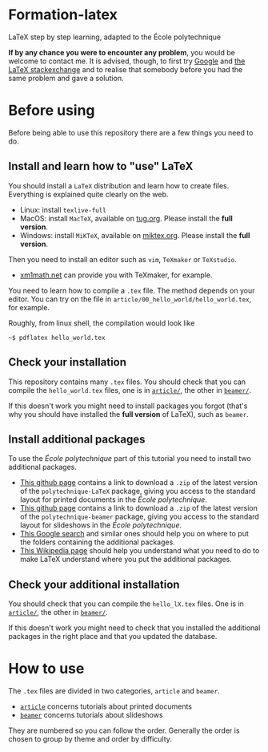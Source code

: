 # Formation-latex
LaTeX step by step learning, adapted to the École polytechnique

**If by any chance you were to encounter any problem**, you would be welcome to contact me. It is advised, though, to first try [Google](https://www.google.fr/) and [the LaTeX stackexchange](http://tex.stackexchange.com/) and to realise that somebody before you had the same problem and gave a solution.

# Before using

Before being able to use this repository there are a few things you need to do.

## Install and learn how to "use" LaTeX

You should install a `LaTeX` distribution and learn how to create files. Everything is explained quite clearly on the web.

* Linux: install `texlive-full`
* MacOS: install `MacTeX`, available on [tug.org](http://www.tug.org/mactex/). Please install the **full version**.
* Windows: install `MiKTeX`, available on [miktex.org](https://miktex.org/download). Please install the **full version**.

Then you need to install an editor such as `vim`, `TeXmaker` or `TeXstudio`.

* [xm1math.net](http://www.xm1math.net/texmaker/download_fr.html) can provide you with TeXmaker, for example.

You need to learn how to compile a `.tex` file. The method depends on your editor. You can try on the file in `article/00_hello_world/hello_world.tex`, for example.

Roughly, from linux shell, the compilation would look like

```
~$ pdflatex hello_world.tex
```

## Check your installation

This repository contains many `.tex` files. You should check that you can compile the `hello_world.tex` files, one is in [`article/`](article/00_hello_world/hello_world.tex), the other in [`beamer/`](beamer/00_hello_world/hello_world.tex).

If this doesn't work you might need to install packages you forgot (that's why you should have installed the **full version** of LaTeX), such as `beamer`.

## Install additional packages

To use the *École polytechnique* part of this tutorial you need to install two additional packages.

* [This github page](https://github.com/BinetReseau/polytechnique-LaTeX/releases/latest) contains a link to download a `.zip` of the latest version of the `polytechnique-LaTeX` package, giving you access to the standard layout for printed documents in the *École polytechnique*.
* [This github page](https://github.com/BinetReseau/polytechnique-beamer/releases/latest) contains a link to download a `.zip` of the latest version of the `polytechnique-beamer` package, giving you access to the standard layout for slideshows in the *École polytechnique*.
* [This Google search](http://goo.gl/8NbO8e) and similar ones should help you on where to put the folders containing the additional packages.
* [This Wikipedia page](https://en.wikibooks.org/wiki/LaTeX/Installing_Extra_Packages#Manual_installation) should help you understand what you need to do to make LaTeX understand where you put the additional packages.

## Check your additional installation

You should check that you can compile the `hello_lX.tex` files. One is in [`article/`](article/01_hello_lX/hello_lX.tex), the other in [`beamer/`](beamer/01_hello_lX/hello_lX.tex).

If this doesn't work you might need to check that you installed the additional packages in the right place and that you updated the database.

# How to use

The `.tex` files are divided in two categories, `article` and `beamer`.

* [`article`](article/) concerns tutorials about printed documents
* [`beamer`](beamer/) concerns tutorials about slideshows

They are numbered so you can follow the order. Generally the order is chosen to group by theme and order by difficulty.
